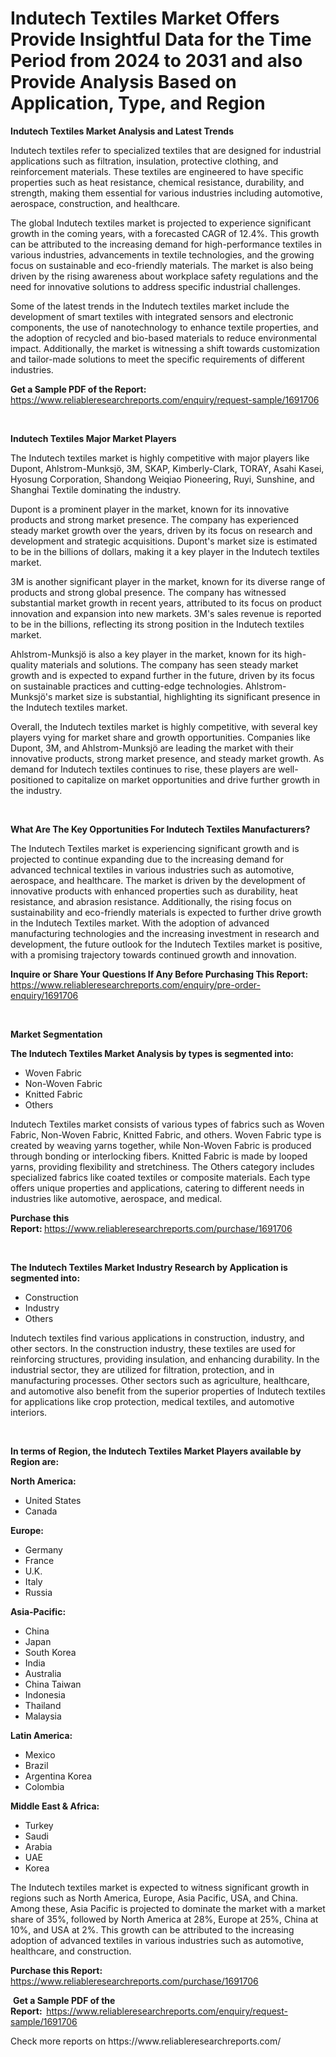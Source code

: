 <p><h1>Indutech Textiles Market Offers Provide Insightful Data for the Time Period from 2024 to 2031 and also Provide Analysis Based on Application, Type, and Region</h1></p><p><strong>Indutech Textiles Market Analysis and Latest Trends</strong></p>
<p><p>Indutech textiles refer to specialized textiles that are designed for industrial applications such as filtration, insulation, protective clothing, and reinforcement materials. These textiles are engineered to have specific properties such as heat resistance, chemical resistance, durability, and strength, making them essential for various industries including automotive, aerospace, construction, and healthcare.</p><p>The global Indutech textiles market is projected to experience significant growth in the coming years, with a forecasted CAGR of 12.4%. This growth can be attributed to the increasing demand for high-performance textiles in various industries, advancements in textile technologies, and the growing focus on sustainable and eco-friendly materials. The market is also being driven by the rising awareness about workplace safety regulations and the need for innovative solutions to address specific industrial challenges.</p><p>Some of the latest trends in the Indutech textiles market include the development of smart textiles with integrated sensors and electronic components, the use of nanotechnology to enhance textile properties, and the adoption of recycled and bio-based materials to reduce environmental impact. Additionally, the market is witnessing a shift towards customization and tailor-made solutions to meet the specific requirements of different industries.</p></p>
<p><strong>Get a Sample PDF of the Report:&nbsp;</strong> <a href="https://www.reliableresearchreports.com/enquiry/request-sample/1691706">https://www.reliableresearchreports.com/enquiry/request-sample/1691706</a></p>
<p>&nbsp;</p>
<p><strong>Indutech Textiles Major Market Players</strong></p>
<p><p>The Indutech textiles market is highly competitive with major players like Dupont, Ahlstrom-Munksjö, 3M, SKAP, Kimberly-Clark, TORAY, Asahi Kasei, Hyosung Corporation, Shandong Weiqiao Pioneering, Ruyi, Sunshine, and Shanghai Textile dominating the industry. </p><p>Dupont is a prominent player in the market, known for its innovative products and strong market presence. The company has experienced steady market growth over the years, driven by its focus on research and development and strategic acquisitions. Dupont's market size is estimated to be in the billions of dollars, making it a key player in the Indutech textiles market.</p><p>3M is another significant player in the market, known for its diverse range of products and strong global presence. The company has witnessed substantial market growth in recent years, attributed to its focus on product innovation and expansion into new markets. 3M's sales revenue is reported to be in the billions, reflecting its strong position in the Indutech textiles market.</p><p>Ahlstrom-Munksjö is also a key player in the market, known for its high-quality materials and solutions. The company has seen steady market growth and is expected to expand further in the future, driven by its focus on sustainable practices and cutting-edge technologies. Ahlstrom-Munksjö's market size is substantial, highlighting its significant presence in the Indutech textiles market.</p><p>Overall, the Indutech textiles market is highly competitive, with several key players vying for market share and growth opportunities. Companies like Dupont, 3M, and Ahlstrom-Munksjö are leading the market with their innovative products, strong market presence, and steady market growth. As demand for Indutech textiles continues to rise, these players are well-positioned to capitalize on market opportunities and drive further growth in the industry.</p></p>
<p>&nbsp;</p>
<p><strong>What Are The Key Opportunities For Indutech Textiles Manufacturers?</strong></p>
<p><p>The Indutech Textiles market is experiencing significant growth and is projected to continue expanding due to the increasing demand for advanced technical textiles in various industries such as automotive, aerospace, and healthcare. The market is driven by the development of innovative products with enhanced properties such as durability, heat resistance, and abrasion resistance. Additionally, the rising focus on sustainability and eco-friendly materials is expected to further drive growth in the Indutech Textiles market. With the adoption of advanced manufacturing technologies and the increasing investment in research and development, the future outlook for the Indutech Textiles market is positive, with a promising trajectory towards continued growth and innovation.</p></p>
<p><strong>Inquire or Share Your Questions If Any Before Purchasing This Report:</strong> <a href="https://www.reliableresearchreports.com/enquiry/pre-order-enquiry/1691706">https://www.reliableresearchreports.com/enquiry/pre-order-enquiry/1691706</a></p>
<p>&nbsp;</p>
<p><strong>Market Segmentation</strong></p>
<p><strong>The Indutech Textiles Market Analysis by types is segmented into:</strong></p>
<p><ul><li>Woven Fabric</li><li>Non-Woven Fabric</li><li>Knitted Fabric</li><li>Others</li></ul></p>
<p><p>Indutech Textiles market consists of various types of fabrics such as Woven Fabric, Non-Woven Fabric, Knitted Fabric, and others. Woven Fabric type is created by weaving yarns together, while Non-Woven Fabric is produced through bonding or interlocking fibers. Knitted Fabric is made by looped yarns, providing flexibility and stretchiness. The Others category includes specialized fabrics like coated textiles or composite materials. Each type offers unique properties and applications, catering to different needs in industries like automotive, aerospace, and medical.</p></p>
<p><strong>Purchase this Report:&nbsp;</strong><a href="https://www.reliableresearchreports.com/purchase/1691706">https://www.reliableresearchreports.com/purchase/1691706</a></p>
<p>&nbsp;</p>
<p><strong>The Indutech Textiles Market Industry Research by Application is segmented into:</strong></p>
<p><ul><li>Construction</li><li>Industry</li><li>Others</li></ul></p>
<p><p>Indutech textiles find various applications in construction, industry, and other sectors. In the construction industry, these textiles are used for reinforcing structures, providing insulation, and enhancing durability. In the industrial sector, they are utilized for filtration, protection, and in manufacturing processes. Other sectors such as agriculture, healthcare, and automotive also benefit from the superior properties of Indutech textiles for applications like crop protection, medical textiles, and automotive interiors.</p></p>
<p>&nbsp;</p>
<p><strong>In terms of Region, the Indutech Textiles Market Players available by Region are:</strong></p>
<p>
    <p> <strong> North America: </strong>
        <ul>
            <li>United States</li>
            <li>Canada</li>
        </ul>
        </p> 
    <p> <strong> Europe: </strong>
        <ul>
            <li>Germany</li>
            <li>France</li>
            <li>U.K.</li>
            <li>Italy</li>
            <li>Russia</li>
        </ul>
        </p> 
    <p> <strong> Asia-Pacific: </strong>
        <ul>
            <li>China</li>
            <li>Japan</li>
            <li>South Korea</li>
            <li>India</li>
            <li>Australia</li>
            <li>China Taiwan</li>
            <li>Indonesia</li>
            <li>Thailand</li>
            <li>Malaysia</li>
        </ul>
        </p> 
    <p> <strong> Latin America: </strong>
        <ul>
            <li>Mexico</li>
            <li>Brazil</li>
            <li>Argentina Korea</li>
            <li>Colombia</li>
        </ul>
        </p> 
    <p> <strong> Middle East & Africa: </strong>
        <ul>
            <li>Turkey</li>
            <li>Saudi</li>
            <li>Arabia</li>
            <li>UAE</li>
            <li>Korea</li>
        </ul>
    </p>
    </p>
<p><p>The Indutech textiles market is expected to witness significant growth in regions such as North America, Europe, Asia Pacific, USA, and China. Among these, Asia Pacific is projected to dominate the market with a market share of 35%, followed by North America at 28%, Europe at 25%, China at 10%, and USA at 2%. This growth can be attributed to the increasing adoption of advanced textiles in various industries such as automotive, healthcare, and construction.</p></p>
<p><strong>Purchase this Report: </strong><a href="https://www.reliableresearchreports.com/purchase/1691706">https://www.reliableresearchreports.com/purchase/1691706</a></p>
<p>&nbsp;<strong>Get a Sample PDF of the Report:&nbsp;&nbsp;</strong><a href="https://www.reliableresearchreports.com/enquiry/request-sample/1691706">https://www.reliableresearchreports.com/enquiry/request-sample/1691706</a></p>
<p><strong></strong></p>
<p>Check more reports on https://www.reliableresearchreports.com/</p>